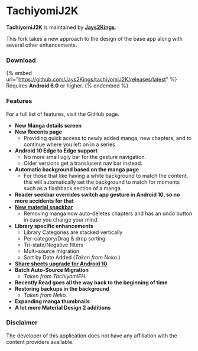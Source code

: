 # TachiyomiJ2K

**TachiyomiJ2K** is maintained by [**Jays2Kings**](https://github.com/Jays2Kings).

This fork takes a new approach to the design of the base app along with several other enhancements.

### Download

{% embed url="https://github.com/Jays2Kings/tachiyomiJ2K/releases/latest" %}
Requires **Android 6.0** or higher.
{% endembed %}

### Features <a href="#features" id="features"></a>

For a full list of features, visit the GitHub page.

* **New Manga details screen**
* **New Recents page**
  * Providing quick access to newly added manga, new chapters, and to continue where you left on in a series
* **Android 10 Edge to Edge support**
  * No more small ugly bar for the gesture navigation.
  * Older versions get a translucent nav bar instead.
* **Automatic background based on the manga page**
  * For those that like having a white background to match the content, this will automatically set the background to match for moments such as a flashback section of a manga.
* **Reader seekbar overrides switch app gesture in Android 10, so no more accidents for that**
* [**New material snackbar**](https://raw.githubusercontent.com/Jays2Kings/tachiyomi/master/.github/readme-images/material%20snackbar.png)
  * Removing manga now auto-deletes chapters and has an undo button in case you change your mind.
* **Library specific enhancements**
  * Library Categories are stacked vertically
  * Per-category/Drag & drop sorting
  * Tri-state/Negative filters
  * Multi-source migration
  * Sort by Date Added (_Taken from Neko._)
* [**Share sheets upgrade for Android 10**](https://raw.githubusercontent.com/Jays2Kings/tachiyomi/master/.github/readme-images/share%20menu.png)
* **Batch Auto-Source Migration**
  * _Taken from TachiyomiEH._
* **Recently Read goes all the way back to the beginning of time**
* **Restoring backups in the background**
  * _Taken from Neko._
* **Expanding manga thumbnails**
* **A lot more Material Design 2 additions**

### Disclaimer <a href="#disclaimer" id="disclaimer"></a>

The developer of this application does not have any affiliation with the content providers available.

